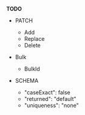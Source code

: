 **TODO**
 
* PATCH
    * Add
    * Replace
    * Delete
    
* Bulk
    * BulkId

* SCHEMA
    * "caseExact": false
    * "returned": "default"
    * "uniqueness": "none"